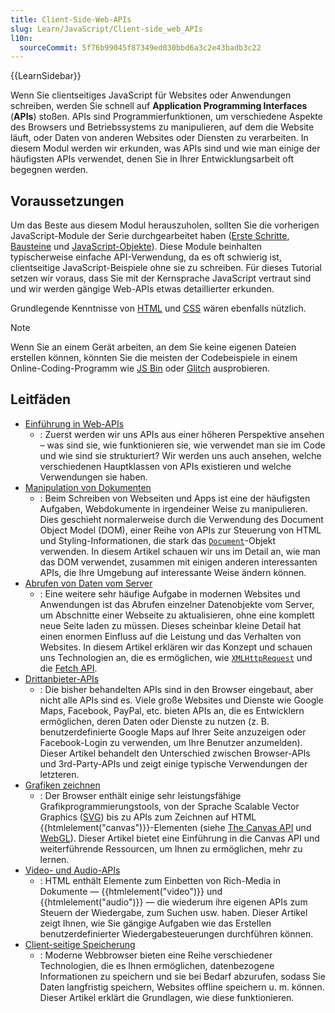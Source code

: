 ```yaml
---
title: Client-Side-Web-APIs
slug: Learn/JavaScript/Client-side_web_APIs
l10n:
  sourceCommit: 5f76b99045f87349ed030bbd6a3c2e43badb3c22
---
```


{{LearnSidebar}}

Wenn Sie clientseitiges JavaScript für Websites oder Anwendungen schreiben, werden Sie schnell auf **Application Programming Interfaces** (**APIs**) stoßen. APIs sind Programmierfunktionen, um verschiedene Aspekte des Browsers und Betriebssystems zu manipulieren, auf dem die Website läuft, oder Daten von anderen Websites oder Diensten zu verarbeiten. In diesem Modul werden wir erkunden, was APIs sind und wie man einige der häufigsten APIs verwendet, denen Sie in Ihrer Entwicklungsarbeit oft begegnen werden.

## Voraussetzungen

Um das Beste aus diesem Modul herauszuholen, sollten Sie die vorherigen JavaScript-Module der Serie durchgearbeitet haben ([Erste Schritte](/de/docs/Learn/JavaScript/First_steps), [Bausteine](/de/docs/Learn/JavaScript/Building_blocks) und [JavaScript-Objekte](/de/docs/Learn/JavaScript/Objects)). Diese Module beinhalten typischerweise einfache API-Verwendung, da es oft schwierig ist, clientseitige JavaScript-Beispiele ohne sie zu schreiben. Für dieses Tutorial setzen wir voraus, dass Sie mit der Kernsprache JavaScript vertraut sind und wir werden gängige Web-APIs etwas detaillierter erkunden.

Grundlegende Kenntnisse von [HTML](/de/docs/Learn/HTML) und [CSS](/de/docs/Learn/CSS) wären ebenfalls nützlich.

> [!NOTE]
> Wenn Sie an einem Gerät arbeiten, an dem Sie keine eigenen Dateien erstellen können, könnten Sie die meisten der Codebeispiele in einem Online-Coding-Programm wie [JS Bin](https://jsbin.com/) oder [Glitch](https://glitch.com/) ausprobieren.

## Leitfäden

- [Einführung in Web-APIs](/de/docs/Learn/JavaScript/Client-side_web_APIs/Introduction)
  - : Zuerst werden wir uns APIs aus einer höheren Perspektive ansehen – was sind sie, wie funktionieren sie, wie verwendet man sie im Code und wie sind sie strukturiert? Wir werden uns auch ansehen, welche verschiedenen Hauptklassen von APIs existieren und welche Verwendungen sie haben.
- [Manipulation von Dokumenten](/de/docs/Learn/JavaScript/Client-side_web_APIs/Manipulating_documents)
  - : Beim Schreiben von Webseiten und Apps ist eine der häufigsten Aufgaben, Webdokumente in irgendeiner Weise zu manipulieren. Dies geschieht normalerweise durch die Verwendung des Document Object Model (DOM), einer Reihe von APIs zur Steuerung von HTML und Styling-Informationen, die stark das [`Document`](/de/docs/Web/API/Document)-Objekt verwenden. In diesem Artikel schauen wir uns im Detail an, wie man das DOM verwendet, zusammen mit einigen anderen interessanten APIs, die Ihre Umgebung auf interessante Weise ändern können.
- [Abrufen von Daten vom Server](/de/docs/Learn/JavaScript/Client-side_web_APIs/Fetching_data)
  - : Eine weitere sehr häufige Aufgabe in modernen Websites und Anwendungen ist das Abrufen einzelner Datenobjekte vom Server, um Abschnitte einer Webseite zu aktualisieren, ohne eine komplett neue Seite laden zu müssen. Dieses scheinbar kleine Detail hat einen enormen Einfluss auf die Leistung und das Verhalten von Websites. In diesem Artikel erklären wir das Konzept und schauen uns Technologien an, die es ermöglichen, wie [`XMLHttpRequest`](/de/docs/Web/API/XMLHttpRequest) und die [Fetch API](/de/docs/Web/API/Fetch_API).
- [Drittanbieter-APIs](/de/docs/Learn/JavaScript/Client-side_web_APIs/Third_party_APIs)
  - : Die bisher behandelten APIs sind in den Browser eingebaut, aber nicht alle APIs sind es. Viele große Websites und Dienste wie Google Maps, Facebook, PayPal, etc. bieten APIs an, die es Entwicklern ermöglichen, deren Daten oder Dienste zu nutzen (z. B. benutzerdefinierte Google Maps auf Ihrer Seite anzuzeigen oder Facebook-Login zu verwenden, um Ihre Benutzer anzumelden). Dieser Artikel behandelt den Unterschied zwischen Browser-APIs und 3rd-Party-APIs und zeigt einige typische Verwendungen der letzteren.
- [Grafiken zeichnen](/de/docs/Learn/JavaScript/Client-side_web_APIs/Drawing_graphics)
  - : Der Browser enthält einige sehr leistungsfähige Grafikprogrammierungstools, von der Sprache Scalable Vector Graphics ([SVG](/de/docs/Web/SVG)) bis zu APIs zum Zeichnen auf HTML {{htmlelement("canvas")}}-Elementen (siehe [The Canvas API](/de/docs/Web/API/Canvas_API) und [WebGL](/de/docs/Web/API/WebGL_API)). Dieser Artikel bietet eine Einführung in die Canvas API und weiterführende Ressourcen, um Ihnen zu ermöglichen, mehr zu lernen.
- [Video- und Audio-APIs](/de/docs/Learn/JavaScript/Client-side_web_APIs/Video_and_audio_APIs)
  - : HTML enthält Elemente zum Einbetten von Rich-Media in Dokumente — {{htmlelement("video")}} und {{htmlelement("audio")}} — die wiederum ihre eigenen APIs zum Steuern der Wiedergabe, zum Suchen usw. haben. Dieser Artikel zeigt Ihnen, wie Sie gängige Aufgaben wie das Erstellen benutzerdefinierter Wiedergabesteuerungen durchführen können.
- [Client-seitige Speicherung](/de/docs/Learn/JavaScript/Client-side_web_APIs/Client-side_storage)
  - : Moderne Webbrowser bieten eine Reihe verschiedener Technologien, die es Ihnen ermöglichen, datenbezogene Informationen zu speichern und sie bei Bedarf abzurufen, sodass Sie Daten langfristig speichern, Websites offline speichern u. m. können. Dieser Artikel erklärt die Grundlagen, wie diese funktionieren.
